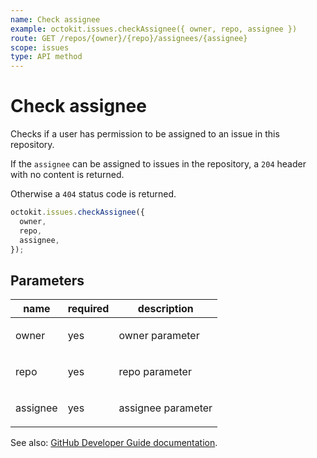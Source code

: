 ```yaml
---
name: Check assignee
example: octokit.issues.checkAssignee({ owner, repo, assignee })
route: GET /repos/{owner}/{repo}/assignees/{assignee}
scope: issues
type: API method
---
```


# Check assignee

Checks if a user has permission to be assigned to an issue in this repository.

If the `assignee` can be assigned to issues in the repository, a `204` header with no content is returned.

Otherwise a `404` status code is returned.

```js
octokit.issues.checkAssignee({
  owner,
  repo,
  assignee,
});
```

## Parameters

<table>
  <thead>
    <tr>
      <th>name</th>
      <th>required</th>
      <th>description</th>
    </tr>
  </thead>
  <tbody>
    <tr><td>owner</td><td>yes</td><td>

owner parameter

</td></tr>
<tr><td>repo</td><td>yes</td><td>

repo parameter

</td></tr>
<tr><td>assignee</td><td>yes</td><td>

assignee parameter

</td></tr>
  </tbody>
</table>

See also: [GitHub Developer Guide documentation](https://developer.github.com/v3/issues/assignees/#check-assignee).
